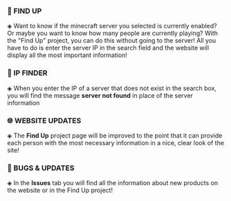 ### 📂 FIND UP
◈ Want to know if the minecraft server you selected is currently enabled? Or maybe you want to know how many people are currently playing? With the "Find Up" project, you can do this without going to the server! All you have to do is enter the server IP in the search field and the website will display all the most important information!

### 🔎 IP FINDER
◈ When you enter the IP of a server that does not exist in the search box, you will find the message **server not found** in place of the server information

### 🌐 WEBSITE UPDATES
◈ The **Find Up** project page will be improved to the point that it can provide each person with the most necessary information in a nice, clear look of the site!

### 📣 BUGS & UPDATES
◈ In the **Issues** tab you will find all the information about new products on the website or in the Find Up project! 
